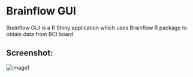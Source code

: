 # Brainflow GUI
Brainflow GUI is a R Shiny application which uses Brainflow R package to obtain data from BCI board
## Screenshot:
![image1](https://farm2.staticflickr.com/1842/30854740608_e40c6c5248_o_d.png)
